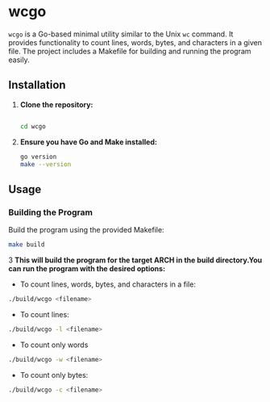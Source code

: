 # wcgo

`wcgo` is a Go-based minimal utility similar to the Unix `wc` command. It provides functionality to count lines, words,
bytes, and characters in a given file. The project includes a Makefile for building and running the program easily.

## Installation

1. **Clone the repository:**
    ```bash
   
    cd wcgo
    ```

2. **Ensure you have Go and Make installed:**
    ```bash
    go version
    make --version
    ```

## Usage

### Building the Program

Build the program using the provided Makefile:

```bash
make build
```

3 **This will build the program for the target ARCH in the build directory.You can run the program with the desired
options:**
- To count lines, words, bytes, and characters in a file:
```bash
./build/wcgo <filename>
```
- To count lines:
```bash
./build/wcgo -l <filename>
```
- To count only words
```bash
./build/wcgo -w <filename>
```
- To count only bytes:
```bash
./build/wcgo -c <filename>
```


